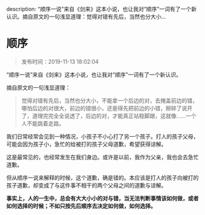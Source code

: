 description: “顺序一说”来自《剑来》这本小说，也让我对“顺序”一词有了一个新认识。摘自原文的一句浅显道理：觉得对错有先后，当然也分大小...

# 顺序

> 发布时间：2019-11-13 18:02:04

“顺序一说”来自《剑来》这本小说，也让我对“顺序”一词有了一个新认识。

摘自原文的一句浅显道理：

> 觉得对错有先后，当然也分大小，不能拿一个后边的对，去掩盖前边的错，哪怕后边的对很大，前边的错很小，还是得先把前边的小错，掰碎了说开了，道理完完全全说透了，后边的对，才能真正站稳脚跟，这就像……一个人不能跳着走路。

我们日常经常会见到一种情况，小孩子不小心打了另一个孩子。打人的孩子父母，可能会因为孩子小，急忙的给被打的孩子父母道歉，希望获得谅解。

这是最常见的，也经常发生在我们身边。或许是以前，我作为父亲，我也会去急忙道歉。

但从顺序一说来解释的时候，这个道歉，确是错的。本应该是打人的孩子向被打的孩子道歉，却变成了与这件事不相干的两个父母之间的道歉与谅解。

**事实上，人的一生中，总会有大大小小的对与错，当无法判断事情该如何做，或者如何选择的时候；不如只按先后顺序去决定如何做，如何选择。**